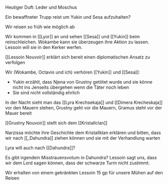 Heutiger Duft: Leder und Moschus

Ein bewaffneter Trupp reist um Yukin und Sesa aufzuhalten? 

Wir reisen so früh wie möglich ab

Wir kommen in [[Lyor]] an und sehen [[Sesa]] und [[Yukin]] beim reinschleichen. Wokambe kann sie überzeugen ihre Aktion zu lassen. Lessoin will sie in den Kerker werfen.

[[Lessoin Nouvoir]] erklärt sich bereit einen diplomatischen Ansatz zu verfolgen

Wir (Wokambe, Octavio und ich) verhören [[Yukin]] und [[Sesa]]: 
- Yukin erzählt, dass Njena von Grustny getötet wurde und sie könne nicht ins Jenseits übergehen wenn die Täter noch leben
- Sie sind nicht vollständig ehrlich

In der Nacht sieht man das [[Lyra Krechsekaja]] und [[Dimera Krecheskaja]] vor den Mauern stehen, Grustny geht vor die Mauern, Gramus steht vor der Mauer bereit

[[Grustny Nouvoir]] stellt sich dem [[Kristallclan]]

Narzissa möchte ihre Geschichte dem Kristallklan erklären und bitten, dass wir nach [[_Dahundra]] ziehen können und sie mit der Verhandlung warten

Lyra will auch nach [[Dahundra]]?

Es gibt irgendein Misstrauensvotum in Dahundra? Lessoin sagt uns, dass wir dem Lord sagen können, dass der schwarze Turm nicht zustimmt.

Wir erhalten von einem gekränkten Lessoin 15 gp für unsere Mühen auf den Reisen